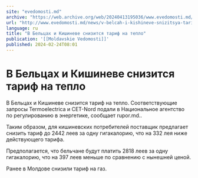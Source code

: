 ```yaml
---
site: "evedomosti.md"
archive: "https://web.archive.org/web/20240413195036/www.evedomosti.md/news/v-belcah-i-kishineve-snizitsya-tarif-na-teplo-termoelectrica"
url: "http://www.evedomosti.md/news/v-belcah-i-kishineve-snizitsya-tarif-na-teplo-termoelectrica"
language: ru
title: "В Бельцах и Кишиневе снизится тариф на тепло"
publication: '[[Moldavskie Vedomosti]]'
published: 2024-02-24T08:01
---
```


# В Бельцах и Кишиневе снизится тариф на тепло

В Бельцах и Кишиневе снизится тариф на тепло. Соответствующие запросы Termoelectrica и СЕТ-Nord подали в Национальное агентство по регулированию в энергетике, сообщает rupor.md..

Таким образом, для кишиневских потребителей поставщик предлагает снизить тариф до 2442 леев за одну гигакалорию, что на 332 лея ниже действующего тарифа.

Предполагается, что бельчане будут платить 2818 леев за одну гигакалорию, что на 397 леев меньше по сравнению с нынешней ценой.

Ранее в Молдове снизили тариф на газ.